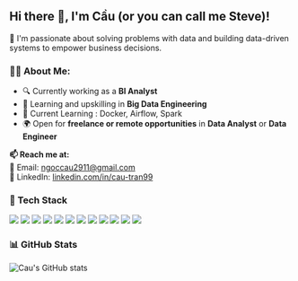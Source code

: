 ## Hi there 👋, I'm Cầu (or you can call me Steve)!

🎯 I'm passionate about solving problems with data and building data-driven systems to empower business decisions.

### 👨‍💻 About Me:

<ul>
  <li>🔍 Currently working as a <strong>BI Analyst</strong></li>
  <li>🚀 Learning and upskilling in <strong>Big Data Engineering</strong></li>
  <li>📖 Current Learning : Docker, Airflow, Spark </strong></li>
  <li>🌍 Open for <strong>freelance or remote opportunities</strong> in <strong>Data Analyst</strong> or <strong>Data Engineer</strong></li>
</ul>

<p><strong>📫 Reach me at:</strong><br>
📧 Email: <a href="mailto:ngoccau2911@gmail.com">ngoccau2911@gmail.com</a><br>
💼 LinkedIn: <a href="https://www.linkedin.com/in/cau-tran99/" target="_blank">linkedin.com/in/cau-tran99</a>
</p>


### 🧰 Tech Stack

<p align="left">
  <img src="https://img.shields.io/badge/Python-3776AB?style=for-the-badge&logo=python&logoColor=white" />
  <img src="https://img.shields.io/badge/SQL-003B57?style=for-the-badge&logo=mysql&logoColor=white" />
  <img src="https://img.shields.io/badge/Power%20BI-F2C811?style=for-the-badge&logo=powerbi&logoColor=white" />
  <img src="https://img.shields.io/badge/LookML-4285F4?style=for-the-badge&logo=looker&logoColor=white" />
  <img src="https://img.shields.io/badge/Linux-FCC624?style=for-the-badge&logo=linux&logoColor=black" />
  <img src="https://img.shields.io/badge/Git-F05032?style=for-the-badge&logo=git&logoColor=white" />
  <img src="https://img.shields.io/badge/AWS-232F3E?style=for-the-badge&logo=amazonaws&logoColor=white" />
  <img src="https://img.shields.io/badge/GCP-4285F4?style=for-the-badge&logo=googlecloud&logoColor=white" />
  <img src="https://img.shields.io/badge/Airflow-017CEE?style=for-the-badge&logo=apacheairflow&logoColor=white" />
  <img src="https://img.shields.io/badge/Docker-2496ED?style=for-the-badge&logo=docker&logoColor=white"/>
  <img src="https://img.shields.io/badge/Kafka-231F20?style=for-the-badge&logo=apachekafka&logoColor=white" />
  <img src="https://img.shields.io/badge/Spark-E25A1C?style=for-the-badge&logo=apachespark&logoColor=white" />
</p>



### 📊 GitHub Stats

![Cau's GitHub stats](https://github-readme-stats.vercel.app/api?username=stevetran77&show_icons=true&hide=contribs,prs&cache_seconds=86400&theme=algolia)
